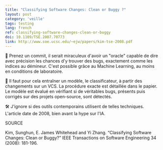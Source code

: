 ```yaml
---
title: "Classifying Software Changes: Clean or Buggy ?"
layout: post
category: 'veille'
tags: testing
lang: french
ref: classifying-software-changes-clean-or-buggy
doi: 10.1109/TSE.2007.70773
link: http://www.soe.ucsc.edu/~ejw/papers/kim-tse-2008.pdf
---
```


🔮 Prenez un commit, il serait miraculeux d'avoir un "oracle" capable de dire avec précision les chances d'y trouver des bugs, exactement comme les indices au démineur. C'est possible grâce au Machine Learning, au moins en conditions de laboratoire.

🤖 Il faut pour cela entraîner un modèle, le classificateur, à partir des changements sur un VCS. La procédure exacte est détaillée dans le papier. Le modèle est évalué en vérifiant si de véritables bugs, présents puis corrigés sur des projets open-source, sont détectés.

🛠️ J'ignore si des outils contemporains utilisent de telles techniques. L'article date de 2008, bien avant la hype sur l'IA.

SOURCE

Kim, Sunghun, E. James Whitehead and Yi Zhang. “Classifying Software Changes: Clean or Buggy?” IEEE Transactions on Software Engineering 34 (2008): 181-196.